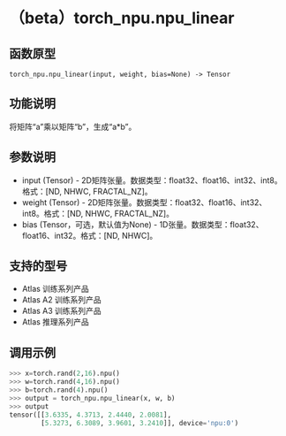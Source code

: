 # （beta）torch_npu.npu_linear

## 函数原型

```
torch_npu.npu_linear(input, weight, bias=None) -> Tensor
```

## 功能说明

将矩阵“a”乘以矩阵“b”，生成“a\*b”。

## 参数说明

- input (Tensor) - 2D矩阵张量。数据类型：float32、float16、int32、int8。格式：[ND, NHWC, FRACTAL_NZ]。
- weight (Tensor) - 2D矩阵张量。数据类型：float32、float16、int32、int8。格式：[ND, NHWC, FRACTAL_NZ]。
- bias (Tensor，可选，默认值为None) - 1D张量。数据类型：float32、float16、int32。格式：[ND, NHWC]。

## 支持的型号

- <term>Atlas 训练系列产品</term>
- <term>Atlas A2 训练系列产品</term>
- <term>Atlas A3 训练系列产品</term>
- <term>Atlas 推理系列产品</term>

## 调用示例

```python
>>> x=torch.rand(2,16).npu()
>>> w=torch.rand(4,16).npu()
>>> b=torch.rand(4).npu()
>>> output = torch_npu.npu_linear(x, w, b)
>>> output
tensor([[3.6335, 4.3713, 2.4440, 2.0081],
        [5.3273, 6.3089, 3.9601, 3.2410]], device='npu:0')
```

